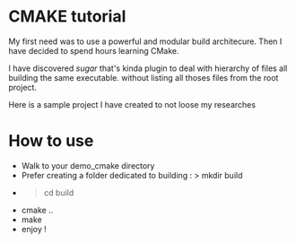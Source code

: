 CMAKE tutorial
=============

My first need was to use a powerful and modular build architecure.
Then I have decided to spend hours learning CMake.

I have discovered *sugar* that's kinda plugin to deal with hierarchy of files all building the same executable. without listing all thoses files from the root project.

Here is a sample project I have created to not loose my researches


# How to use
- Walk to your demo_cmake directory
- Prefer creating a folder dedicated to building : > mkdir build
- > cd build
- cmake ..
- make
- enjoy !
